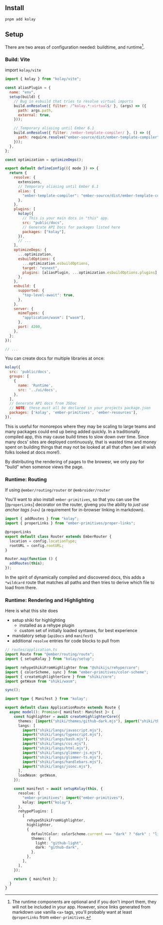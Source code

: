 ## Install

```bash
pnpm add kolay
```

## Setup

There are two areas of configuration needed: buildtime, and runtime[^runtime-optional].

[^runtime-optional]: The runtime components are optional and if you don't import them, they will not be included in your app. However, since links generated from markdown use vanilla `<a>` tags, you'll probably want at least `@properLinks` from `ember-primitives`.

### Build: Vite 

import `kolay/vite`

```js
import { kolay } from "kolay/vite";

const aliasPlugin = {
  name: "env",
  setup(build) {
    // Bug in esbuild that tries to resolve virtual imports
    build.onResolve({ filter: /^kolay.*:virtual$/ }, (args) => ({
      path: args.path,
      external: true,
    }));

    // Temporary aliasing until Ember 6.1
    build.onResolve({ filter: /ember-template-compiler/ }, () => ({
      path: require.resolve("ember-source/dist/ember-template-compiler"),
    }));
  },
};

const optimization = optimizeDeps();

export default defineConfig(({ mode }) => {
  return {
    resolve: {
      extensions,
      // Temporary aliasing until Ember 6.1
      alias: {
        "ember-template-compiler": "ember-source/dist/ember-template-compiler",
      },
    },
    plugins: [
      kolay({
        // This is your main docs in "this" app.
        src: "public/docs",
        // Generate API Docs for packages listed here
        packages: ["kolay"],
      }),
      // ...
    ],
    optimizeDeps: {
      ...optimization,
      esbuildOptions: {
        ...optimization.esbuildOptions,
        target: "esnext",
        plugins: [aliasPlugin, ...optimization.esbuildOptions.plugins],
      },
    },
    esbuild: {
      supported: {
        "top-level-await": true,
      },
    },
    server: {
      mimeTypes: {
        "application/wasm": ["wasm"],
      },
      port: 4200,
    },
  };
});

// ...
```

You can create docs for multiple libraries at once:

```js
kolay({
  src: 'public/docs',
  groups: [
    {
      name: 'Runtime',
      src: '../ui/docs',
    },
  ],
  // Generate API docs from JSDoc
  // NOTE: these must all be declared in your projects package.json
  packages: ['kolay', 'ember-primitives', 'ember-resources'],
}),
```

This is useful for monorepos where they may be scaling to large teams and many packages could end up being added quickly. In a traditionally compiled app, this may cause build times to slow down over time. Since many docs' sites are deployed continuously, that is wasted time and money spent on building things that may not be looked at all that often (we all wish folks looked at docs more!).

By distributing the rendering of pages to the browesr, we only pay for "build" when somenoe views the page.

### Runtime: Routing

If using `@ember/routing/router` or `@embroider/router`

You'll want to also install `ember-primitives`, so that you can use the [`@properLinks`] decorator on the router, giveng you the ability to _just use anchor tags (`<a>`)_ (a requirement for in-browser linking in markdown).

```js
import { addRoutes } from "kolay";
import { properLinks } from "ember-primitives/proper-links";

@properLinks
export default class Router extends EmberRouter {
  location = config.locationType;
  rootURL = config.rootURL;
}

Router.map(function () {
  addRoutes(this);
});
```

In the spirit of dynamically compiled and discovered docs, this adds a `*wildcard` route that matches all paths and then tries to derive which file to load from there.

### Runtime: Rendering and Highlighting

Here is what this site does

- setup shiki for highlighting
  - installed as a rehype plugin
  - custom set of initially loaded syntaxes, for best experience
- mandatory setup (`apiDocs` and `manifest`)
- additional `resolve` entries for code blocks to pull from

```ts
// routes/application.ts
import Route from "@ember/routing/route";
import { setupKolay } from "kolay/setup";

import rehypeShikiFromHighlighter from "@shikijs/rehype/core";
import { colorScheme, sync } from "ember-primitives/color-scheme";
import { createHighlighterCore } from "shiki/core";
import getWasm from "shiki/wasm";

sync();

import type { Manifest } from "kolay";

export default class ApplicationRoute extends Route {
  async model(): Promise<{ manifest: Manifest }> {
    const highlighter = await createHighlighterCore({
      themes: [import("shiki/themes/github-dark.mjs"), import("shiki/themes/github-light.mjs")],
      langs: [
        import("shiki/langs/javascript.mjs"),
        import("shiki/langs/typescript.mjs"),
        import("shiki/langs/bash.mjs"),
        import("shiki/langs/css.mjs"),
        import("shiki/langs/html.mjs"),
        import("shiki/langs/glimmer-js.mjs"),
        import("shiki/langs/glimmer-ts.mjs"),
        import("shiki/langs/handlebars.mjs"),
        import("shiki/langs/jsonc.mjs"),
      ],
      loadWasm: getWasm,
    });

    const manifest = await setupKolay(this, {
      resolve: {
        "ember-primitives": import("ember-primitives"),
        kolay: import("kolay"),
      },
      rehypePlugins: [
        [
          rehypeShikiFromHighlighter,
          highlighter,
          {
            defaultColor: colorScheme.current === "dark" ? "dark" : "light",
            themes: {
              light: "github-light",
              dark: "github-dark",
            },
          },
        ],
      ],
    });

    return { manifest };
  }
}
```
